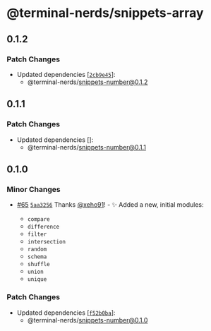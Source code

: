 # @terminal-nerds/snippets-array<!-- markdownlint-disable line-length list-marker-space no-duplicate-header ul-style ul-indent no-bare-urls -->

## 0.1.2

### Patch Changes

-   Updated dependencies [[`2cb9e45`](https://github.com/terminal-nerds/snippets/commit/2cb9e452aeb01637c982e7e98e2a7e0aa2ef3612)]:
    -   @terminal-nerds/snippets-number@0.1.2

## 0.1.1

### Patch Changes

-   Updated dependencies []:
    -   @terminal-nerds/snippets-number@0.1.1

## 0.1.0

### Minor Changes

-   [#65](https://github.com/terminal-nerds/snippets/pull/65) [`5aa3256`](https://github.com/terminal-nerds/snippets/commit/5aa3256f9eb7db5c11e58a70f381355d77cc1d4a) Thanks [@xeho91](https://github.com/xeho91)! - ✨ Added a new, initial modules:

    -   `compare`
    -   `difference`
    -   `filter`
    -   `intersection`
    -   `random`
    -   `schema`
    -   `shuffle`
    -   `union`
    -   `unique`

### Patch Changes

-   Updated dependencies [[`f52b0ba`](https://github.com/terminal-nerds/snippets/commit/f52b0baf44df92215cc31a27969894a6c4125051)]:
    -   @terminal-nerds/snippets-number@0.1.0

